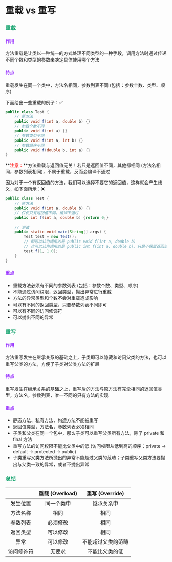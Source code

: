 # 重载 vs 重写

### <font color=#1FA774>重载</font>

#### <font color=#9933FF>作用</font>

方法重载是让类以一种统一的方式处理不同类型的一种手段，调用方法时通过传递不同个数和类型的参数来决定具体使用哪个方法

#### <font color=#9933FF>特点</font>

重载发生在同一个类中，方法名相同，参数列表不同 (包括：参数个数、类型、顺序)

下面给出一些重载的例子：✅

```java
public class Test {
    // 原方法
    public void f(int a, double b) {}
    // 参数个数不同
    public void f(int a) {}
    // 参数类型不同
    public void f(int a, int b) {}
    // 参数顺序不同
    public void f(double b, int a) {}
}
```

**<font color='red'>注意：</font>**方法重载与返回值无关！若只是返回值不同，其他都相同 (方法名相同，参数列表相同)，不属于重载，反而会编译不通过

因为对于一个有返回值的方法，我们可以选择不要它的返回值，这样就会产生歧义，如下面所示：❌

```java
public class Test {
    // 原方法
    public void f(int a, double b) {}
    // 仅仅只有返回值不同，编译不通过
    public int f(int a, double b) {return 0;}
    
    // 测试
    public static void main(String[] args) {
        Test test = new Test();
        // 即可以认为调用的是 public void f(int a, double b)
        // 也可以认为调用的是 public int f(int a, double b)，只是不保留返回值而已！
        test.f(1, 1.0);
    }
}
```

#### <font color=#9933FF>重点</font>

- 重载方法必须有不同的参数列表 (包括：参数个数、类型、顺序)
- 不能通过访问权限，返回类型，抛出异常进行重载
- 方法的异常类型和个数不会对重载造成影响
- 可以有不同的返回类型，只要参数列表不同即可
- 可以有不同的访问修饰符
- 可以抛出不同的异常

### <font color=#1FA774>重写</font>

#### <font color=#9933FF>作用</font>

方法重写发生在继承关系的基础之上，子类即可以隐藏和访问父类的方法，也可以重写父类的方法，方便了子类对父类方法的扩展

#### <font color=#9933FF>特点</font>

重写发生在继承关系的基础之上，重写后的方法与原方法有完全相同的返回值类型，方法名，参数列表，唯一不同的只有方法的实现

#### <font color=#9933FF>重点</font>

- 静态方法、私有方法、构造方法不能被重写
- 返回值类型，方法名，参数列表必须相同
- 子类和父类在同一个包中，那么子类可以重写父类所有方法，除了 private 和 final 方法
- 重写方法的访问权限不能比父类中的低 (访问权限从低到高的顺序：private -> default -> protected -> public)
- 子类重写父类方法所抛出的异常不能超过父类的范畴；子类重写父类方法要抛出与父类一致的异常，或者不抛出异常



### <font color=#1FA774>总结</font>

|            | 重载 (Overload) |  重写 (Override)   |
| :--------: | :-------------: | :----------------: |
|  发生位置  |   同一个类中    |     继承关系中     |
|  方法名称  |      相同       |        相同        |
|  参数列表  |    必须修改     |        相同        |
|  返回类型  |    可以修改     |        相同        |
|    异常    |    可以修改     | 不能超过父类的范畴 |
| 访问修饰符 |     无要求      |   不能比父类的低   |

